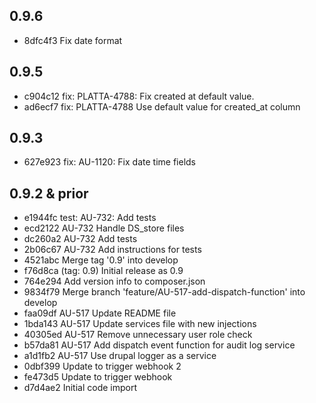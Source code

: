 
## 0.9.6
- 8dfc4f3 Fix date format

## 0.9.5
- c904c12 fix: PLATTA-4788: Fix created at default value.
- ad6ecf7 fix: PLATTA-4788 Use default value for created_at column

## 0.9.3
- 627e923 fix: AU-1120: Fix date time fields

## 0.9.2 & prior
- e1944fc test: AU-732: Add tests
- ecd2122 AU-732 Handle DS_store files
- dc260a2 AU-732 Add tests
- 2b06c67 AU-732 Add instructions for tests
- 4521abc Merge tag '0.9' into develop
- f76d8ca (tag: 0.9) Initial release as 0.9
- 764e294 Add version info to composer.json
- 9834f79 Merge branch 'feature/AU-517-add-dispatch-function' into develop
- faa09df AU-517 Update README file
- 1bda143 AU-517 Update services file with new injections
- 40305ed AU-517 Remove unnecessary user role check
- b57da81 AU-517 Add dispatch event function for audit log service
- a1d1fb2 AU-517 Use drupal logger as a service
- 0dbf399 Update to trigger webhook 2
- fe473d5 Update to trigger webhook
- d7d4ae2 Initial code import   